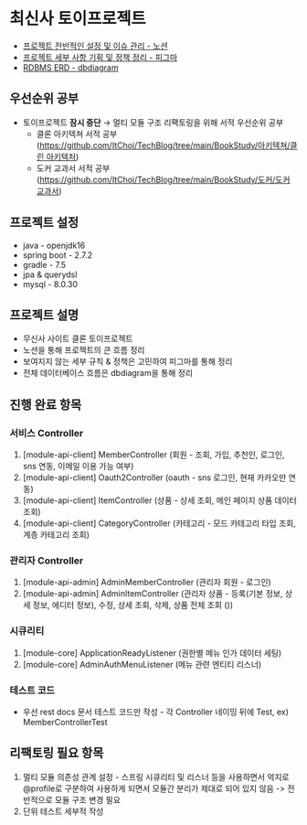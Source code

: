 # 최신사 토이프로젝트
- [프로젝트 전반적인 설정 및 이슈 관리 - 노션]([https://www.notion.so/ChoiSinSa-c77c2469974845e2b9c7dcca11717772](https://candied-turner-915.notion.site/ChoiSinSa-c77c2469974845e2b9c7dcca11717772?pvs=4))
- [프로젝트 세부 사항 기획 및 정책 정리 - 피그마](https://www.figma.com/file/UbMVszmu3byhrEBEYfqhxm/ChoiSinsa?type=design&node-id=0-1&mode=design&t=wQcIFUfzDyhtBeqY-0)
- [RDBMS ERD - dbdiagram](https://dbdiagram.io/d/6309f8a7f1a9b01b0ff374bd)

## 우선순위 공부
- 토이프로젝트 **잠시 중단** → 멀티 모듈 구조 리팩토링을 위해 서적 우선순위 공부
    - 클론 아키텍쳐 서적 공부 ([https://github.com/ItChoi/TechBlog/tree/main/BookStudy/아키텍쳐/클린 아키텍처](https://github.com/ItChoi/TechBlog/tree/main/BookStudy/%EC%95%84%ED%82%A4%ED%85%8D%EC%B3%90/%ED%81%B4%EB%A6%B0%20%EC%95%84%ED%82%A4%ED%85%8D%EC%B2%98))
    - 도커 교과서 서적 공부 ([https://github.com/ItChoi/TechBlog/tree/main/BookStudy/도커/도커 교과서](https://github.com/ItChoi/TechBlog/tree/main/BookStudy/%EB%8F%84%EC%BB%A4/%EB%8F%84%EC%BB%A4%20%EA%B5%90%EA%B3%BC%EC%84%9C))
  
## 프로젝트 설정
- java - openjdk16
- spring boot - 2.7.2
- gradle - 7.5
- jpa & querydsl
- mysql - 8.0.30

## 프로젝트 설명
- 무신사 사이트 클론 토이프로젝트
- 노션을 통해 프로젝트의 큰 흐름 정리
- 보여지지 않는 세부 규칙 & 정책은 고민하여 피그마를 통해 정리
- 전체 데이터베이스 흐름은 dbdiagram을 통해 정리

## 진행 완료 항목
### 서비스 Controller
1. [module-api-client] MemberController (회원 - 조회, 가입, 추천인, 로그인, sns 연동, 이메일 이용 가능 여부)
2. [module-api-client] Oauth2Controller (oauth - sns 로그인, 현재 카카오만 연동)
3. [module-api-client] ItemController (상품 - 상세 조회, 메인 페이지 상품 데이터 조회)
4. [module-api-client] CategoryController (카테고리 - 모드 카테고리 타입 조회, 계층 카테고리 조회)

### 관리자 Controller
1. [module-api-admin] AdminMemberController (관리자 회원 - 로그인)
2. [module-api-admin] AdminItemController (관리자 상품 - 등록(기본 정보, 상세 정보, 에디터 정보), 수정, 상세 조회, 삭제, 상품 전체 조회 ())

### 시큐리티
1. [module-core] ApplicationReadyListener (권한별 메뉴 인가 데이터 세팅)
2. [module-core] AdminAuthMenuListener (메뉴 관련 엔티티 리스너)

### 테스트 코드
- 우선 rest docs 문서 테스트 코드만 작성 - 각 Controller 네이밍 뒤에 Test, ex) MemberControllerTest

## 리팩토링 필요 항목
1. 멀티 모듈 의존성 관계 설정 - 스프링 시큐리티 및 리스너 등을 사용하면서 억지로 @profile로 구분하여 사용하게 되면서 모듈간 분리가 제대로 되어 있지 않음 -> 전반적으로 모듈 구조 변경 필요
2. 단위 테스트 세부적 작성
